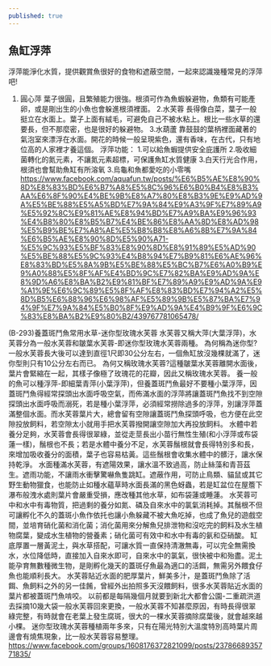 ```yaml
---
published: true
---
```

## 魚缸浮萍

浮萍能淨化水質，提供觀賞魚很好的食物和遮蔽空間，一起來認識幾種常見的浮萍吧!
1. 圓心萍
葉子很圓，且繁殖能力很強。根須可作為魚蝦躲避物，魚類有可能產卵，或是剛出生的小魚也會躲進根須裡面。
2.水芙蓉
長得像白菜，葉子一般挺立在水面上。葉子上面有絨毛，可避免自己不被水粘上。根比一些水草的還要長，但不那麼密，也是很好的躲避物。
3.水葫蘆
靠鼓鼓的葉柄裡面藏著的氣泡室來漂浮在水面。開花的時候一般呈現紫色，還有香味，在古代，只有地位高的人家裡才養這個。
浮萍功能：
1.可以給魚蝦提供安全庇護所
2.吸收細菌轉化的氮元素，不讓氮元素超標，可保護魚缸水質健康
3.白天行光合作用，根須也會幫助魚缸有所溶氧
3.烏龜和魚都愛吃的小零嘴
  https://www.facebook.com/aquafun.tw/posts/%E6%B5%AE%E8%90%8D%E8%83%BD%E6%B7%A8%E5%8C%96%E6%B0%B4%E8%B3%AA%E6%8F%90%E4%BE%9B%E8%A7%80%E8%B3%9E%E9%AD%9A%E5%BE%88%E5%A5%BD%E7%9A%84%E9%A3%9F%E7%89%A9%E5%92%8C%E9%81%AE%E8%94%BD%E7%A9%BA%E9%96%93%E4%B8%80%E8%B5%B7%E4%BE%86%E8%AA%8D%E8%AD%98%E5%B9%BE%E7%A8%AE%E5%B8%B8%E8%A6%8B%E7%9A%84%E6%B5%AE%E8%90%8D%E5%90%A71-%E5%9C%93%E5%BF%83%E8%90%8D%E8%91%89%E5%AD%90%E5%BE%88%E5%9C%93%E4%B8%94%E7%B9%81%E6%AE%96%E8%83%BD%E5%8A%9B%E5%BE%88%E5%BC%B7%E6%A0%B9%E9%A0%88%E5%8F%AF%E4%BD%9C%E7%82%BA%E9%AD%9A%E8%9D%A6%E8%BA%B2%E9%81%BF%E7%89%A9%E9%AD%9A%E9%A1%9E%E6%9C%89%E5%8F%AF%E8%83%BD%E7%94%A2%E5%8D%B5%E6%88%96%E6%98%AF%E5%89%9B%E5%87%BA%E7%94%9F%E7%9A%84%E5%B0%8F%E9%AD%9A%E4%B9%9F%E6%9C%83%E8%BA%B2%E9%80%B2/439767781065478/
  
(B-293)養蓋斑鬥魚常用水草-迷你型玫瑰水芙蓉
水芙蓉又稱大萍(大葉浮萍)，水芙蓉分為一般水芙蓉和皺葉水芙蓉-即迷你型玫瑰水芙蓉兩種。
為何稱為迷你型?一般水芙蓉長大後可以達到直徑1尺即30公分左右，一個魚缸放沒幾棵就滿了，迷你型則只有10公分左右而已。
為何又稱玫瑰水芙蓉?這種皺葉水芙蓉離開水面後，葉片會緊縮在一起，其樣子像極了玫瑰花的花瓣，因此又稱玫瑰水芙蓉。
養一般的魚可以種浮萍-即細葉青萍(小葉浮萍)，但養蓋斑鬥魚最好不要種小葉浮萍，因蓋斑鬥魚得經常探頭出水面呼吸空氣，而佈滿水面的浮萍將讓蓋斑鬥魚找不到空隙探頭出水面呼吸而溺死，若是種小葉浮萍，必須經常撈除過多的浮萍，別讓浮萍蓋滿整個水面。而水芙蓉葉片大，總會留有空隙讓蓋斑鬥魚探頭呼吸，也方便在此空隙投放飼料，若空隙太小就用手把水芙蓉撥開讓空隙加大再投放飼料。
水體中若養分足夠，水芙蓉會長得很翠綠，並從走莖長出小苗行無性生殖(和小浮萍或布袋蓮一樣)，鬚根也不長；若是水體中養分不足，水芙蓉鬚根就會長得特別多和長，來增加吸收養分的面積，葉子也容易枯黃。這些鬚根會收集水體中的髒汙，讓水保持乾淨。
水面種滿水芙蓉，有遮陽效果，讓水溫不致過高，防止絲藻和青苔茲生。遮雨功能，不讓雨水衝擊驚嚇魚隻跳缸。遮蔽作用，可防止鳥類、貓鼠或其它野生動物獵食，也能防止如種水蘊草時水面長滿的黑色蚜蟲，若是缸盆位在屋簷下瀑布般洩水處則葉片會嚴重受損，應改種其他水草，如布袋蓮或睡蓮。
水芙蓉可中和水中有毒物質，把過剩的養分如氮、磷及自來水中的氯氣消耗掉。其鬚根不但可讓孵化不久的蓋斑小魚作依托也讓小魚躲藏不被大魚吃掉，也成了魚兒的遊戲空間，並培育硝化菌和消化菌；消化菌用來分解魚兒排泄物和沒吃完的飼料及水生植物腐葉，變成水生植物的營養素；硝化菌可有效中和水中有毒的氨和亞硝酸。
缸底厚置一層黃泥土，與水草搭配，可讓水質一直保持清澈無毒，可以完全無需換水，水位降低時，直接加入自來水即可，自來水中的氯氣，很快被中和殆盡。泥土能孕育無數種微生物，是剛孵化幾天的蓋斑仔魚最為適口的活餌，無需另外餵食仔魚也能順利長大。
水芙蓉貼近水面的肥厚葉片，鮮美多汁，是蓋斑鬥魚除了活餌、魚飼料之外的另一佳餚，曾經外出拍照多天沒餵飼料，很多水芙蓉貼近水面的葉片都被蓋斑鬥魚啃咬。
以前都是每隔幾個月就要到新北大都會公園-二重疏洪道去採摘10幾大袋一般水芙蓉回來更換，一般水芙蓉不知甚麼原因，有時長得很翠綠完整，有時就會在老葉上發生腐斑，很大的一棵水芙蓉摘除腐葉後，就會越來越小棵。
迷你型玫瑰水芙蓉種植兩年多來，只有在陽光特別大溫度特別高時葉片周邊會有燒焦現象，比一般水芙蓉容易整理。
  https://www.facebook.com/groups/1608176372821099/posts/2378668935771835/